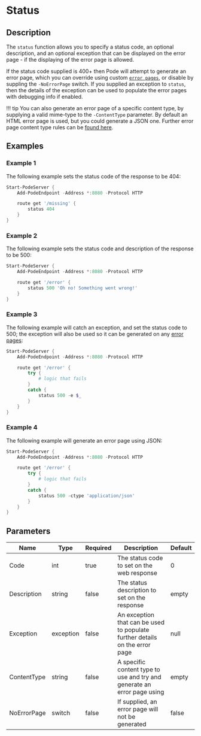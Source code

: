# Status

## Description

The `status` function allows you to specify a status code, an optional description, and an optional exception that can be displayed on the error page - if the displaying of the error page is allowed.

If the status code supplied is 400+ then Pode will attempt to generate an error page, which you can override using custom [`error pages`](../../../Tutorials/Routes/ErrorPages), or disable by suppling the `-NoErrorPage` switch. If you supplied an exception to `status`, then the details of the exception can be used to populate the error pages with debugging info if enabled.

!!! tip
    You can also generate an error page of a specific content type, by supplying a valid mime-type to the `-ContentType` parameter. By default an HTML error page is used, but you could generate a JSON one. Further error page content type rules can be [found here](../../../Tutorials/Routes/ErrorPages).

## Examples

### Example 1

The following example sets the status code of the response to be 404:

```powershell
Start-PodeServer {
    Add-PodeEndpoint -Address *:8080 -Protocol HTTP

    route get '/missing' {
        status 404
    }
}
```

### Example 2

The following example sets the status code and description of the response to be 500:

```powershell
Start-PodeServer {
    Add-PodeEndpoint -Address *:8080 -Protocol HTTP

    route get '/error' {
        status 500 'Oh no! Something went wrong!'
    }
}
```

### Example 3

The following example will catch an exception, and set the status code to 500; the exception will also be used so it can be generated on any [error pages](../../../Tutorials/Routes/ErrorPages):

```powershell
Start-PodeServer {
    Add-PodeEndpoint -Address *:8080 -Protocol HTTP

    route get '/error' {
        try {
            # logic that fails
        }
        catch {
            status 500 -e $_
        }
    }
}
```

### Example 4

The following example will generate an error page using JSON:

```powershell
Start-PodeServer {
    Add-PodeEndpoint -Address *:8080 -Protocol HTTP

    route get '/error' {
        try {
            # logic that fails
        }
        catch {
            status 500 -ctype 'application/json'
        }
    }
}
```

## Parameters

| Name | Type | Required | Description | Default |
| ---- | ---- | -------- | ----------- | ------- |
| Code | int | true | The status code to set on the web response | 0 |
| Description | string | false | The status description to set on the response | empty |
| Exception | exception | false | An exception that can be used to populate further details on the error page | null |
| ContentType | string | false | A specific content type to use and try and generate an error page using | empty |
| NoErrorPage | switch | false | If supplied, an error page will not be generated | false |